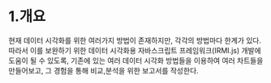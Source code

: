 # 1.개요

현재 데이터 시각화를 위한 여러가지 방법이 존재하지만, 각각의 방법마다 한계가 있다. 따라서 이를 보완하기 위한 데이터 시각화용 자바스크립트 프레임워크(IRMI.js) 개발에  도움이 될 수 있도록, 기존에 있는 여러 데이터 시각화 방법들을 이용하여 여러 차트들을 만들어보고, 그 경험을 통해 비교,분석을 위한 보고서를 작성한다.
